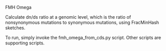 FMH Omega

Calculate dn/ds ratio at a genomic level, which is the ratio of nonsynonymous mutations to synonymous mutations, using FracMinHash sketches.

To run, simply invoke the fmh_omega_from_cds.py script. Other scripts are supporting scripts.



